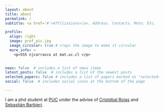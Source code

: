 ```yaml
---
layout: about
title: about
permalink: /
subtitle: <a href='#'>Affiliations</a>. Address. Contacts. Moto. Etc.

profile:
  align: right
  image: prof_pic.jpg
  image_circular: true # crops the image to make it circular
  more_info: >
    <p>555 njcarrasco at mat.uc.cl </p>
   

news: false  # includes a list of news items
latest_posts: false  # includes a list of the newest posts
selected_papers: false # includes a list of papers marked as "selected={true}"
social: false  # includes social icons at the bottom of the page

---
```


I am a phd student at [PUC](mat.uc.cl) under the advise of [Cristóbal Rojas](https://www.mat.uc.cl/personas/perfil/cristobal.rojas) and [Sebastián Barbieri](http://www.sbarbieri.usach.cl/). 
